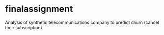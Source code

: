 # finalassignment
Analysis of synthetic telecommunications company to predict churn (cancel their subscription)

